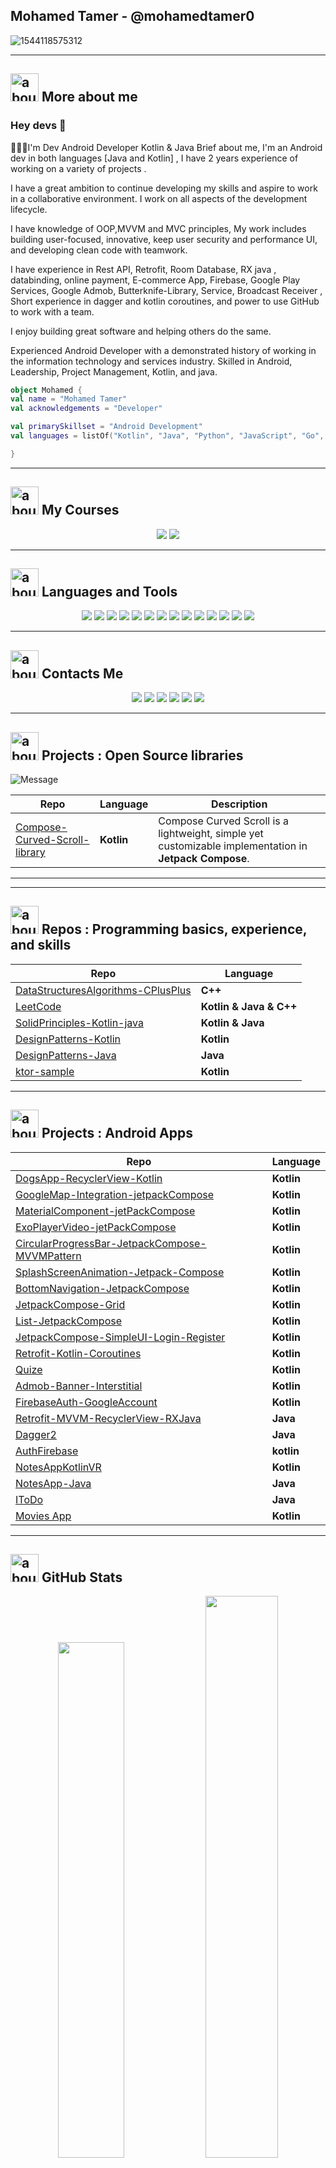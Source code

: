 ## Mohamed Tamer - @mohamedtamer0

![1544118575312](https://user-images.githubusercontent.com/51374446/149413490-fb3a6507-eb23-4e08-a756-842c47727978.jpg)

---

## <img width="45" alt="about" src="https://raw.github.com/elizarov/elizarov/master/about.png"> More about me
### Hey devs 👋
👨🏼‍💻I'm Dev
Android Developer Kotlin & Java
Brief about me, I'm an Android dev in both languages [Java and Kotlin] , I have 2 years experience of working on a variety of projects .

I have a great ambition to continue developing my skills and aspire to work in a collaborative environment. I work on all aspects of the development lifecycle.

I have knowledge of OOP,MVVM and MVC principles, My work includes building user-focused, innovative, keep user security and performance UI, and developing clean code with teamwork.

I have experience in Rest API, Retrofit, Room Database, RX java , databinding, online payment, E-commerce App, Firebase, Google Play Services, Google Admob, Butterknife-Library, Service, Broadcast Receiver , Short experience in dagger and kotlin coroutines, and power to use GitHub to work with a team.


I enjoy building great software and helping others do the same.

Experienced Android Developer with a demonstrated history of working in the information technology and services industry. Skilled in Android, Leadership, Project Management, Kotlin, and java.

 ```kotlin
object Mohamed {
 val name = "Mohamed Tamer"
 val acknowledgements = "Developer"
 
 val primarySkillset = "Android Development"
 val languages = listOf("Kotlin", "Java", "Python", "JavaScript", "Go", "C++")

}
```

---

## <img width="45" alt="about" src="https://raw.github.com/elizarov/elizarov/master/about.png"> My Courses
<div align="center">
 <a href="https://www.udemy.com/course/kotlin-course-arabic/?couponCode=NOVEMBER2021"><img src="https://img.shields.io/badge/Udemy-A100FF?style=for-the-badge&logo=Udemy&logoColor=white"></a>
  <a href="https://www.youtube.com/user/tamer3044/"><img  src="https://img.shields.io/badge/YouTube-FF0000?style=for-the-badge&logo=youtube&logoColor=white"></a>
 </div>
 
 ---
 
 ## <img width="45" alt="about" src="https://raw.github.com/elizarov/elizarov/master/about.png"> Languages and Tools
<div align="center">
<img src="https://img.shields.io/badge/Kotlin-0095D5?&style=for-the-badge&logo=kotlin&logoColor=white">
<img src="https://img.shields.io/badge/Java-ED8B00?style=for-the-badge&logo=java&logoColor=white">
<img src="https://img.shields.io/badge/C-00599C?style=for-the-badge&logo=c&logoColor=white">
<img src="https://img.shields.io/badge/C%2B%2B-00599C?style=for-the-badge&logo=c%2B%2B&logoColor=white">
<img src="https://img.shields.io/badge/Python-FFD43B?style=for-the-badge&logo=python&logoColor=darkgreen">
<img src="https://img.shields.io/badge/Go-00ADD8?style=for-the-badge&logo=go&logoColor=white">
<img src="https://img.shields.io/badge/Git-F05032?style=for-the-badge&logo=git&logoColor=white">
<img src="https://img.shields.io/badge/windows%20terminal-4D4D4D?style=for-the-badge&logo=windows%20terminal&logoColor=white">
<img src="https://img.shields.io/badge/Android-3DDC84?style=for-the-badge&logo=android&logoColor=white">
<img src="https://img.shields.io/badge/Android_Studio-3DDC84?style=for-the-badge&logo=android-studio&logoColor=white">
<img src="https://img.shields.io/badge/firebase-ffca28?style=for-the-badge&logo=firebase&logoColor=black">
<img src="https://img.shields.io/badge/Visual_Studio_Code-0078D4?style=for-the-badge&logo=visual%20studio%20code&logoColor=white">
<img src="https://img.shields.io/badge/IntelliJIDEA-000000.svg?style=for-the-badge&logo=intellij-idea&logoColor=white">
<img src="https://img.shields.io/badge/Adobe%20XD-470137?style=for-the-badge&logo=Adobe%20XD&logoColor=#FF61F6">
</div>

---

## <img width="45" alt="about" src="https://raw.github.com/elizarov/elizarov/master/about.png"> Contacts Me
<div align="center">
 <a href="https://twitter.com/MohamedTamer42"><img  src="https://img.shields.io/badge/Twitter-1DA1F2?style=for-the-badge&logo=twitter&logoColor=white"></a>
 <a href="mailto: mt4452242@gmail.com"><img  src="https://img.shields.io/badge/Gmail-D14836?style=for-the-badge&logo=gmail&logoColor=white"></a>
 <a href="https://www.linkedin.com/in/mohamedtamer0"><img  src="https://img.shields.io/badge/LinkedIn-0077B5?style=for-the-badge&logo=linkedin&logoColor=white"></a>
 <a href="https://www.facebook.com/mohamedtamer42"><img  src="https://img.shields.io/badge/Facebook-1877F2?style=for-the-badge&logo=facebook&logoColor=white"></a>
 <a href="https://www.instagram.com/mohamedtamer0"><img  src="https://img.shields.io/badge/Instagram-E4405F?style=for-the-badge&logo=instagram&logoColor=white"></a>
  <a href="https://mohamedtamer0.github.io/PortfolioWeb/"><img  src="https://img.shields.io/badge/website-000000?style=for-the-badge&logo=About.me&logoColor=white"></a>
 </div>
 
 ---
 
 ## <img width="45" alt="about" src="https://raw.github.com/elizarov/elizarov/master/about.png"> Projects : Open Source libraries
![Message](https://img.shields.io/static/v1?label=Android&message=Library&color=green)
 
|       **Repo**            |   **Language** |   **Description**                                                                            |
| ------------------------- | ---------------|------------------------------------------------------------------------------------------------------------------------------------------------------------------|
|   [Compose-Curved-Scroll-library](https://github.com/mohamedtamer0/Compose-Curved-Scroll-library)  |  **Kotlin** | Compose Curved Scroll is a lightweight, simple yet customizable implementation in **Jetpack Compose**.

 ---
 
  ---
 
 ## <img width="45" alt="about" src="https://raw.github.com/elizarov/elizarov/master/about.png"> Repos : Programming basics, experience, and skills
 
|       **Repo**            |   **Language** |
| ------------------------- | ---------------|
|   [DataStructuresAlgorithms-CPlusPlus](https://github.com/mohamedtamer0/DataStructuresAlgorithms-CPlusPlus)  | **C++** |
|   [LeetCode](https://github.com/mohamedtamer0/LeetCode)  |  **Kotlin** **&** **Java** **&** **C++** |
|   [SolidPrinciples-Kotlin-java](https://github.com/mohamedtamer0/SolidPrinciples-Kotlin-java)  |  **Kotlin** **&** **Java** |
|   [DesignPatterns-Kotlin](https://github.com/mohamedtamer0/DesignPatterns-Kotlin)  |  **Kotlin** |
|   [DesignPatterns-Java](https://github.com/mohamedtamer0/DesignPatterns-Java)  |  **Java** |
|   [ktor-sample](https://github.com/mohamedtamer0/ktor-sample)  |  **Kotlin** |

 ---
 
 ## <img width="45" alt="about" src="https://raw.github.com/elizarov/elizarov/master/about.png"> Projects : Android Apps
 
|       **Repo**            |   **Language** |
| ------------------------- | ---------------|
|   [DogsApp-RecyclerView-Kotlin](https://github.com/mohamedtamer0/DogsApp-RecyclerView-Kotlin)  |  **Kotlin** |
|   [GoogleMap-Integration-jetpackCompose](https://github.com/mohamedtamer0/GoogleMap-Integration-jetpackCompose)  |  **Kotlin** |
|   [MaterialComponent-jetPackCompose](https://github.com/mohamedtamer0/MaterialComponent-jetPackCompose)  |  **Kotlin** |
|   [ExoPlayerVideo-jetPackCompose](https://github.com/mohamedtamer0/ExoPlayerVideo-jetPackCompose)  |  **Kotlin** |
|   [CircularProgressBar-JetpackCompose-MVVMPattern](https://github.com/mohamedtamer0/CircularProgressBar-JetpackCompose-MVVMPattern)  |  **Kotlin** |
|   [SplashScreenAnimation-Jetpack-Compose](https://github.com/mohamedtamer0/SplashScreenAnimation-Jetpack-Compose)  |  **Kotlin** |
|   [BottomNavigation-JetpackCompose](https://github.com/mohamedtamer0/BottomNavigation-JetpackCompose)  |  **Kotlin** |
|   [JetpackCompose-Grid](https://github.com/mohamedtamer0/JetpackCompose-Grid)  |  **Kotlin** |
|   [List-JetpackCompose](https://github.com/mohamedtamer0/List-JetpackCompose)  |  **Kotlin** |
|   [JetpackCompose-SimpleUI-Login-Register](https://github.com/mohamedtamer0/JetpackCompose-SimpleUI-Login-Register)  |  **Kotlin** |
|   [Retrofit-Kotlin-Coroutines](https://github.com/mohamedtamer0/Retrofit-Kotlin-Coroutines)  |  **Kotlin** |
|   [Quize](https://github.com/mohamedtamer0/Quize)  |  **Kotlin** |
|   [Admob-Banner-Interstitial](https://github.com/mohamedtamer0/Admob-Banner-Interstitial)  |  **Kotlin** |
|   [FirebaseAuth-GoogleAccount](https://github.com/mohamedtamer0/FirebaseAuth-GoogleAccount)  |  **Kotlin** |
|   [Retrofit-MVVM-RecyclerView-RXJava](https://github.com/mohamedtamer0/Retrofit-MVVM-RecyclerView-RXJava)  |  **Java** |
|   [Dagger2](https://github.com/mohamedtamer0/Dagger2)  |  **Java** |
|   [AuthFirebase](https://github.com/mohamedtamer0/AuthFirebase)  |  **kotlin** | 
|   [NotesAppKotlinVR](https://github.com/mohamedtamer0/NotesAppKotlinVR)  |  **Kotlin** | 
|   [NotesApp-Java](https://github.com/mohamedtamer0/NotesApp-Java)  |  **Java** | 
|   [IToDo](https://github.com/mohamedtamer0/IToDo)  |  **Java** | 
|   [Movies App](https://github.com/mohamedtamer0/Movies)  |  **Kotlin** |

 ---
 

## <img width="45" alt="about" src="https://raw.github.com/elizarov/elizarov/master/about.png"> GitHub Stats


<div align="center">
<img width="46%" src="https://github-readme-stats.vercel.app/api/top-langs/?username=mohamedtamer0&layout=compact&hide_border=true&theme=onedark">
<img width="48%" src="https://github-readme-streak-stats.herokuapp.com/?user=mohamedtamer0&hide_border=true&theme=onedark">
 <a href="https://github.com/mohamedtamer0">
 <img align="center" src="https://github-readme-stats.vercel.app/api?username=mohamedtamer0&show_icons=true&theme=onedark&line_height=27" alt="Mohamed Tamer github stats"/>
</a>
</div>


<!-- <div align="center">

<img src="https://media.giphy.com/media/l0NgQIwNvU9AUuaY0/source.gif" align="right" height=250 width=300>
<img align="right" width="300" src="https://i2.wp.com/allhtaccess.info/wp-content/uploads/2018/03/programming.gif?fit=1281%2C716&ssl=1" />
</div>
 -->
<!-- <div align="center">
<a href="https://github.com/mohamedtamer0">
  <img align="center" src="https://github-readme-stats.vercel.app/api/top-langs/?username=mohamedtamer0&theme=dracula&hide_langs_below=1" />
</a>
<a href="https://github.com/mohamedtamer0">
 <img align="center" src="https://github-readme-stats.vercel.app/api?username=mohamedtamer0&show_icons=true&theme=dracula&line_height=27" alt="Mohamed Tamer github stats"/>
</a>
</div> -->

---
### It was nice meeting you :revolving_hearts: what about a follow and let's connect! :raised_hands: 


